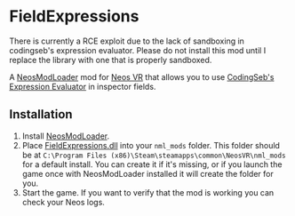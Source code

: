# FieldExpressions

There is currently a RCE exploit due to the lack of sandboxing in codingseb's expression evaluator. Please do not install this mod until I replace the library with one that is properly sandboxed.

A [NeosModLoader](https://github.com/zkxs/NeosModLoader) mod for [Neos VR](https://neos.com/) that allows you to use [CodingSeb's Expression Evaluator](https://github.com/codingseb/ExpressionEvaluator/wiki/Getting-Started) in inspector fields.

## Installation
1. Install [NeosModLoader](https://github.com/zkxs/NeosModLoader).
2. Place [FieldExpressions.dll](https://github.com/Toxic-Cookie/FieldExpressions/releases) into your `nml_mods` folder. This folder should be at `C:\Program Files (x86)\Steam\steamapps\common\NeosVR\nml_mods` for a default install. You can create it if it's missing, or if you launch the game once with NeosModLoader installed it will create the folder for you.
3. Start the game. If you want to verify that the mod is working you can check your Neos logs.
